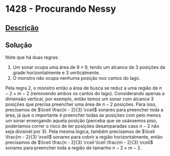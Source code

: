 # 1428 - Procurando Nessy

## [Descrição](https://www.beecrowd.com.br/judge/pt/problems/view/1428)

## Solução

Note que há duas regras:

1. Um sonar ocupa uma área de $9 \times 9$, tendo um alcance de $3$ posições da grade horizontalmente e $3$ verticalmente.
2. O monstro não ocupa nenhuma posição nos cantos do lago.

Pela regra 2, o monstro então a área de busca se reduz a uma região de $n - 2 \times m - 2$ (removendo ambos os cantos do lago). Considerando apenas a dimensão vertical, por exemplo, então temos um sonar com alcance $3$ posições que precisa preencher uma área de $n - 2$ posições. Para isso, precisamos de $\lceil \frac{n - 2}{3} \rceil$ sonares para preencher toda a área, já que o importante é preencher todas as posições com pelo menos um sonar enxergando aquela posição (perceba que se usássemos piso, poderíamos correr o risco de ter posições desamparadas caso $n - 2$ não seja divisível por $3$). Pela mesma lógica, também precisamos de $\lceil \frac{m - 2}{3} \rceil$ sonares para cobrir a região horizontalmente, então precisamos de $\lceil \frac{n - 2}{3} \rceil \lceil \frac{m - 2}{3} \rceil$ sonares para preencher toda a região de tamanho $n - 2 \times m - 2$.